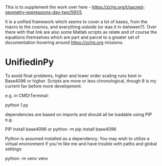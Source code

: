 This is to supplement the work over here - https://zchg.org/t/sacred-geometry-expressions-day-two/591/5

It is a unified framework which seems to cover a lot of bases, from the macro to the cosmos, and everything outside (or was it in-between?).  Over there with that link are also some Matlab scripts as relate and of course the equations themselves which are part and parcel to a greater set of documentation hovering around https://zchg.org missions.

# UnifiedinPy
To avoid float problems, higher and lower order scaling runs best in Base4096 or higher.  Scripts are more or less chronological, though 8 is my current fav before more development.

e.g. in CMD/Terminal:

python 1.py

dependencies are based on imports and should all be loadable using PIP e.g.

PIP install base4096
or
python -m pip install base4096

Python is assumed installed as a dependency.  You may wish to utilize a virtual environment if you're like me and have trouble with paths and global settings:

python -m venv venv

